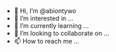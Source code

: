 - 👋 Hi, I’m @abiontywo
- 👀 I’m interested in ...
- 🌱 I’m currently learning ...
- 💞️ I’m looking to collaborate on ...
- 📫 How to reach me ...

<!---
abiontywo/abiontywo is a ✨ special ✨ repository because its `README.md` (this file) appears on your GitHub profile.
You can click the Preview link to take a look at your changes.
--->
